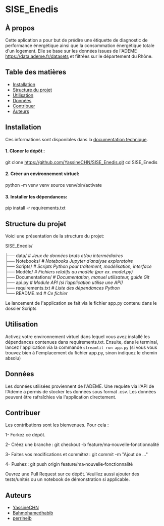 # SISE_Enedis

## À propos
Cette aplication a pour but de prédire une étiquette de diagnostic de performance énergétique ainsi que la consommation énergétique totale d'un logement.
Elle se base sur les données issues de l'ADEME https://data.ademe.fr/datasets et filtrées sur le département du Rhône.

## Table des matières  
- [Installation](#installation)  
- [Structure du projet](#structure-du-projet)  
- [Utilisation](#utilisation)  
- [Données](#données)  
- [Contribuer](#contribuer)
- [Auteurs](#auteurs)



## Installation
Ces informations sont disponibles dans la [documentation technique](https://github.com/YassineCHN/SISE_Enedis/tree/main/Documentations).

#### 1. Cloner le dépôt :
git clone https://github.com/YassineCHN/SISE_Enedis.git
cd SISE_Enedis  
#### 2. Créer un environnement virtuel: 
python -m venv venv
source venv/bin/activate 
#### 3. Installer les dépendances:
pip install -r requirements.txt

## Structure du projet
Voici une présentation de la structure du projet:

SISE_Enedis/

├── data/               *# Jeux de données bruts et/ou intermédiaires*  
├── Notebooks/          *# Notebooks Jupyter d’analyse exploratoire*  
├── Scripts/            *# Scripts Python pour traitement, modélisation, interface*  
├── Modèle/             *# Fichiers relatifs au modèle (par ex. model.py)*  
├── Documentations/     *# Documentation, manuel utilisateur, guide Git*  
├── api.py              *# Module API (si l’application utilise une API)*  
├── requirements.txt    *# Liste des dépendances Python*  
└── README.md           *# Ce fichier*


Le lancement de l'application se fait via le fichier app.py contenu dans le dossier Scripts

## Utilisation
Activez votre environnement virtuel dans lequel vous avez installé les dépendances contenues dans requirements.txt. 
Ensuite, dans le terminal, lancez l'application via la commande `streamlit run app.py` (si vous vous trouvez bien à l'emplacement du fichier app.py, sinon indiquez le chemin absolu)

## Données 
Les données utilisées proviennent de l'ADEME. Une requête via l'API de l'Ademe a permis de stocker les données sous format .csv. Les données peuvent être rafraîchies via l'application directement.

## Contribuer 
Les contributions sont les bienvenues. 
Pour cela : 

1- Forkez ce dépôt.

2- Créez une branche : git checkout -b feature/ma‑nouvelle‑fonctionnalité

3- Faites vos modifications et commitez : git commit -m "Ajout de …"

4- Pushez : git push origin feature/ma‑nouvelle‑fonctionnalité

Ouvrez une Pull Request sur ce dépôt.
Veuillez aussi ajouter des tests/unités ou un notebook de démonstration si applicable.

## Auteurs
- [YassineCHN](https://github.com/YassineCHN)
- [Bahmohamedhabib](https://github.com/Bahmohamedhabib)
- [perrineib](https://github.com/perrineib)


